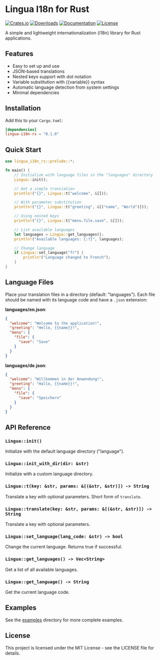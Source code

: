 # Lingua I18n for Rust

[![Crates.io](https://img.shields.io/crates/v/lingua-i18n-rs.svg)](https://crates.io/crates/lingua-i18n-rs)
[![Downloads](https://img.shields.io/crates/d/lingua-i18n-rs.svg)](https://crates.io/crates/lingua-i18n-rs)
[![Documentation](https://docs.rs/lingua-i18n-rs/badge.svg)](https://docs.rs/lingua-i18n-rs)
[![License](https://img.shields.io/crates/l/lingua-i18n-rs.svg)](https://github.com/yourusername/lingua-i18n-rs/blob/main/LICENSE)

A simple and lightweight internationalization (i18n) library for Rust applications.

## Features

- Easy to set up and use
- JSON-based translations
- Nested keys support with dot notation
- Variable substitution with {{variable}} syntax
- Automatic language detection from system settings
- Minimal dependencies

## Installation

Add this to your `Cargo.toml`:

```toml
[dependencies]
lingua-i18n-rs = "0.1.0"
```

## Quick Start

```rust
use lingua_i18n_rs::prelude::*;

fn main() {
    // Initialize with language files in the "languages" directory
    Lingua::init();

    // Get a simple translation
    println!("{}", Lingua::t("welcome", &[]));

    // With parameter substitution
    println!("{}", Lingua::t("greeting", &[("name", "World")]));

    // Using nested keys
    println!("{}", Lingua::t("menu.file.save", &[]));

    // List available languages
    let languages = Lingua::get_languages();
    println!("Available languages: {:?}", languages);

    // Change language
    if Lingua::set_language("fr") {
        println!("Language changed to French");
    }
}
```

## Language Files

Place your translation files in a directory (default: "languages"). Each file should be named with its language code and have a `.json` extension:

**languages/en.json**:
```json
{
  "welcome": "Welcome to the application!",
  "greeting": "Hello, {{name}}!",
  "menu": {
    "file": {
      "save": "Save"
    }
  }
}
```

**languages/de.json**:
```json
{
  "welcome": "Willkommen in der Anwendung!",
  "greeting": "Hallo, {{name}}!",
  "menu": {
    "file": {
      "save": "Speichern"
    }
  }
}
```

## API Reference

### `Lingua::init()`
Initialize with the default language directory ("language").

### `Lingua::init_with_dir(dir: &str)`
Initialize with a custom language directory.

### `Lingua::t(key: &str, params: &[(&str, &str)]) -> String`
Translate a key with optional parameters. Short form of `translate`.

### `Lingua::translate(key: &str, params: &[(&str, &str)]) -> String`
Translate a key with optional parameters.

### `Lingua::set_language(lang_code: &str) -> bool`
Change the current language. Returns true if successful.

### `Lingua::get_languages() -> Vec<String>`
Get a list of all available languages.

### `Lingua::get_language() -> String`
Get the current language code.

## Examples

See the [examples](examples/) directory for more complete examples.

## License

This project is licensed under the MIT License - see the LICENSE file for details.

